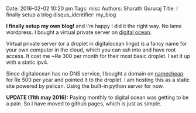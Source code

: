 Date: 2016-02-02 10:20 pm
Tags: misc
Authors: Sharath Gururaj
Title: I finally setup a blog
disqus_identifier: my_blog

**I finally setup my own blog!** and i'm happy I did it the right way. No lame wordpress. I bought a virtual private server on [digital ocean](www.digitalocean.com). 

Virtual private server (or a droplet in digitalocean lingo) is a fancy name for your own computer in the cloud, which you can ssh into and have   root access. It cost me ~Re 300 per month for their most basic droplet. I set it up with a static ipv4.

Since digitalocean has no DNS service, I bought a domain on [namecheap](www.namecheap.com) for Re 500 per year and pointed it to the droplet. I   am hosting this as a static site powered by pelican. Using the built-in python server for now.  

**UPDATE (11th may 2016):** Paying monthly to digital ocean was getting to be a pain. So I have moved to github pages, which is just as simple.  
